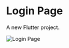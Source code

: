# Login Page

A new Flutter project.

![Login Page](https://user-images.githubusercontent.com/99971333/225011251-a3cac03b-b721-45f8-9ed9-2dd95cf93d1a.png)
